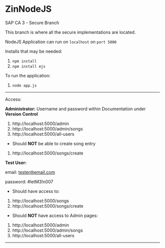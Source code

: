 # ZinNodeJS
SAP CA 3 - Secure Branch 

This branch is where all the secure implementations are located. 

NodeJS Application can run on `localhost` on `port 5000`

Installs that may be needed: 

1. `npm install`
2. `npm install ejs`

To run the application:

1. `node app.js`

*** 

Access: 

**Administrator:**
Username and password within Documentation under **Version Control**

1.  http://localhost:5000/admin 
2.  http://localhost:5000/admin/songs
3.  http://localhost:5000/all-users 
- Should **NOT** be able to create song entry

1.  http://localhost:5000/songs/create 


**Test User:**

email: tester@email.com

password: #letM3!n007
- Should have access to:

1.  http://localhost:5000/songs
2.  http://localhost:5000/songs/create  
- Should **NOT** have access to Admin pages:

1.  http://localhost:5000/admin 
2.  http://localhost:5000/admin/songs
3.  http://localhost:5000/all-users 

***